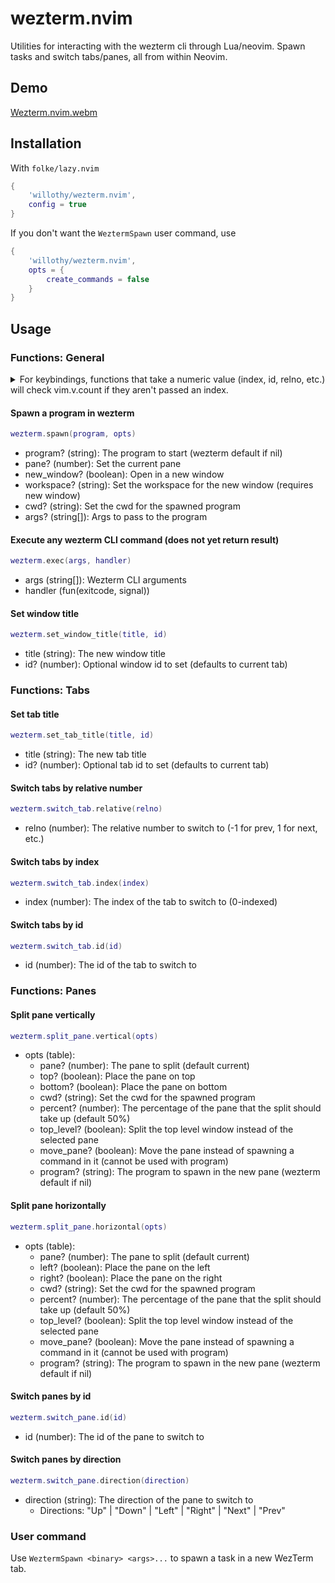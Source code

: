 # wezterm.nvim

Utilities for interacting with the wezterm cli through Lua/neovim. Spawn tasks and switch tabs/panes, all from within Neovim.

## Demo

[Wezterm.nvim.webm](https://user-images.githubusercontent.com/38540736/232179762-0ac68014-f0dc-421c-a19f-b202da4ff663.webm)

## Installation

With `folke/lazy.nvim`

```lua
{
    'willothy/wezterm.nvim',
    config = true
}
```

If you don't want the `WeztermSpawn` user command, use

```lua
{
    'willothy/wezterm.nvim',
    opts = {
        create_commands = false
    }
}
```

## Usage

### Functions: General

<details>
<summary>
For keybindings, functions that take a numeric value (index, id, relno, etc.) will check vim.v.count if they aren't passed an index.
</summary>

For example:

```lua
-- Switch tab by index using vim.v.count
vim.keymap.set("n", "<leader>wt", require('wezterm').switch_tab.index)
```

</details>

#### Spawn a program in wezterm

```lua
wezterm.spawn(program, opts)
```

- program? (string): The program to start (wezterm default if nil)
- pane? (number): Set the current pane
- new_window? (boolean): Open in a new window
- workspace? (string): Set the workspace for the new window (requires new window)
- cwd? (string): Set the cwd for the spawned program
- args? (string[]): Args to pass to the program

#### Execute any wezterm CLI command (does not yet return result)

```lua
wezterm.exec(args, handler)
```

- args (string[]): Wezterm CLI arguments
- handler (fun(exitcode, signal))

#### Set window title

```lua
wezterm.set_window_title(title, id)
```

- title (string): The new window title
- id? (number): Optional window id to set (defaults to current tab)

### Functions: Tabs

#### Set tab title

```lua
wezterm.set_tab_title(title, id)
```

- title (string): The new tab title
- id? (number): Optional tab id to set (defaults to current tab)

#### Switch tabs by relative number

```lua
wezterm.switch_tab.relative(relno)
```

- relno (number): The relative number to switch to (-1 for prev, 1 for next, etc.)

#### Switch tabs by index

```lua
wezterm.switch_tab.index(index)
```

- index (number): The index of the tab to switch to (0-indexed)

#### Switch tabs by id

```lua
wezterm.switch_tab.id(id)
```

- id (number): The id of the tab to switch to

### Functions: Panes

#### Split pane vertically

```lua
wezterm.split_pane.vertical(opts)
```

- opts (table):
  - pane? (number): The pane to split (default current)
  - top? (boolean): Place the pane on top
  - bottom? (boolean): Place the pane on bottom
  - cwd? (string): Set the cwd for the spawned program
  - percent? (number): The percentage of the pane that the split should take up (default 50%)
  - top_level? (boolean): Split the top level window instead of the selected pane
  - move_pane? (boolean): Move the pane instead of spawning a command in it (cannot be used with program)
  - program? (string): The program to spawn in the new pane (wezterm default if nil)

#### Split pane horizontally

```lua
wezterm.split_pane.horizontal(opts)
```

- opts (table):
  - pane? (number): The pane to split (default current)
  - left? (boolean): Place the pane on the left
  - right? (boolean): Place the pane on the right
  - cwd? (string): Set the cwd for the spawned program
  - percent? (number): The percentage of the pane that the split should take up (default 50%)
  - top_level? (boolean): Split the top level window instead of the selected pane
  - move_pane? (boolean): Move the pane instead of spawning a command in it (cannot be used with program)
  - program? (string): The program to spawn in the new pane (wezterm default if nil)

#### Switch panes by id

```lua
wezterm.switch_pane.id(id)
```

- id (number): The id of the pane to switch to

#### Switch panes by direction

```lua
wezterm.switch_pane.direction(direction)
```

- direction (string): The direction of the pane to switch to
  - Directions: "Up" | "Down" | "Left" | "Right" | "Next" | "Prev"

### User command

Use `WeztermSpawn <binary> <args>...` to spawn a task in a new WezTerm tab.
